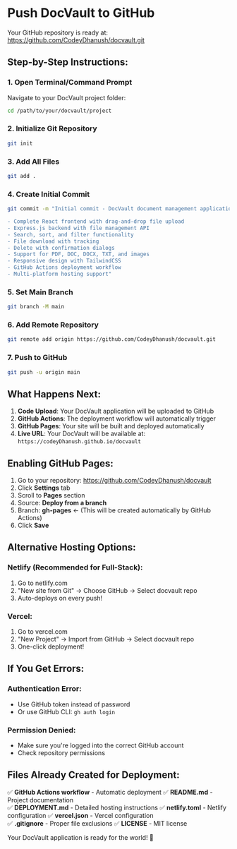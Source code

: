 # Push DocVault to GitHub

Your GitHub repository is ready at: https://github.com/CodeyDhanush/docvault.git

## Step-by-Step Instructions:

### 1. Open Terminal/Command Prompt
Navigate to your DocVault project folder:
```bash
cd /path/to/your/docvault/project
```

### 2. Initialize Git Repository
```bash
git init
```

### 3. Add All Files
```bash
git add .
```

### 4. Create Initial Commit
```bash
git commit -m "Initial commit - DocVault document management application

- Complete React frontend with drag-and-drop file upload
- Express.js backend with file management API  
- Search, sort, and filter functionality
- File download with tracking
- Delete with confirmation dialogs
- Support for PDF, DOC, DOCX, TXT, and images
- Responsive design with TailwindCSS
- GitHub Actions deployment workflow
- Multi-platform hosting support"
```

### 5. Set Main Branch
```bash
git branch -M main
```

### 6. Add Remote Repository
```bash
git remote add origin https://github.com/CodeyDhanush/docvault.git
```

### 7. Push to GitHub
```bash
git push -u origin main
```

## What Happens Next:

1. **Code Upload**: Your DocVault application will be uploaded to GitHub
2. **GitHub Actions**: The deployment workflow will automatically trigger
3. **GitHub Pages**: Your site will be built and deployed automatically
4. **Live URL**: Your DocVault will be available at: `https://codeyDhanush.github.io/docvault`

## Enabling GitHub Pages:

1. Go to your repository: https://github.com/CodeyDhanush/docvault
2. Click **Settings** tab
3. Scroll to **Pages** section
4. Source: **Deploy from a branch**
5. Branch: **gh-pages** ← (This will be created automatically by GitHub Actions)
6. Click **Save**

## Alternative Hosting Options:

### Netlify (Recommended for Full-Stack):
1. Go to netlify.com
2. "New site from Git" → Choose GitHub → Select docvault repo
3. Auto-deploys on every push!

### Vercel:
1. Go to vercel.com  
2. "New Project" → Import from GitHub → Select docvault repo
3. One-click deployment!

## If You Get Errors:

### Authentication Error:
- Use GitHub token instead of password
- Or use GitHub CLI: `gh auth login`

### Permission Denied:
- Make sure you're logged into the correct GitHub account
- Check repository permissions

## Files Already Created for Deployment:

✅ **GitHub Actions workflow** - Automatic deployment
✅ **README.md** - Project documentation  
✅ **DEPLOYMENT.md** - Detailed hosting instructions
✅ **netlify.toml** - Netlify configuration
✅ **vercel.json** - Vercel configuration  
✅ **.gitignore** - Proper file exclusions
✅ **LICENSE** - MIT license

Your DocVault application is ready for the world! 🚀